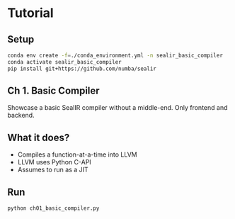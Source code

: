 # Tutorial


## Setup

```bash
conda env create -f=./conda_environment.yml -n sealir_basic_compiler
conda activate sealir_basic_compiler
pip install git+https://github.com/numba/sealir
```


## Ch 1. Basic Compiler

Showcase a basic SealIR compiler without a middle-end. Only frontend and backend.

## What it does?

- Compiles a function-at-a-time into LLVM
- LLVM uses Python C-API
- Assumes to run as a JIT


## Run

```bash
python ch01_basic_compiler.py
```
